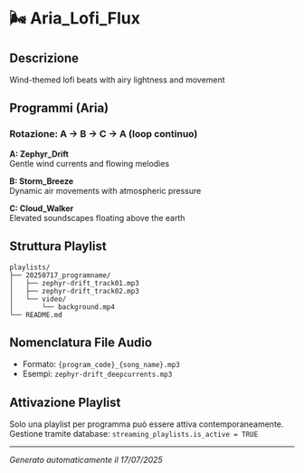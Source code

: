 # 🌬️ Aria_Lofi_Flux

## Descrizione
Wind-themed lofi beats with airy lightness and movement

## Programmi (Aria)

### Rotazione: A → B → C → A (loop continuo)

**A: Zephyr_Drift**  
Gentle wind currents and flowing melodies

**B: Storm_Breeze**  
Dynamic air movements with atmospheric pressure

**C: Cloud_Walker**  
Elevated soundscapes floating above the earth


## Struttura Playlist

```
playlists/
├── 20250717_programname/
│   ├── zephyr-drift_track01.mp3
│   ├── zephyr-drift_track02.mp3
│   └── video/
│       └── background.mp4
└── README.md
```

## Nomenclatura File Audio
- Formato: `{program_code}_{song_name}.mp3`
- Esempi: `zephyr-drift_deepcurrents.mp3`

## Attivazione Playlist
Solo una playlist per programma può essere attiva contemporaneamente.
Gestione tramite database: `streaming_playlists.is_active = TRUE`

---
*Generato automaticamente il 17/07/2025*
